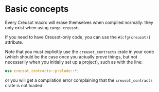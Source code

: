 # Basic concepts

Every Creusot macro will erase themselves when compiled normally: they only exist when using `cargo creusot`.

If you need to have Creusot-only code, you can use the `#[cfg(creusot)]` attribute.

Note that you must explicitly use the `creusot_contracts` crate in your code (which should be the case once you actually prove things, but not necessarily when you initially set up a project), such as with the line:

```rust
use creusot_contracts::prelude::*;
```

or you will get a compilation error complaining that the `creusot_contracts` crate is not loaded.
